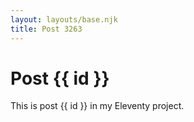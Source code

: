 ```yaml
---
layout: layouts/base.njk
title: Post 3263
---
```


# Post {{ id }}

This is post {{ id }} in my Eleventy project.
